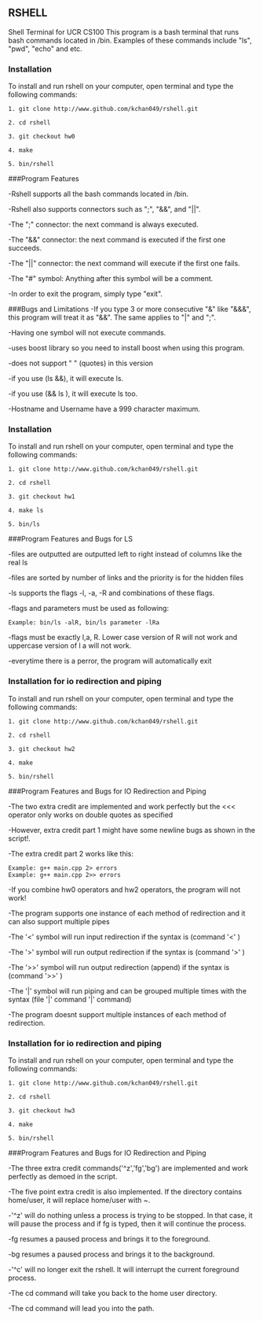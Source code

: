 
## RSHELL 
Shell Terminal for UCR CS100
This program is a bash terminal that runs bash commands located in /bin. Examples of these commands include "ls", "pwd", "echo" and etc. 
### Installation
To install and run rshell on your computer, open terminal and type the following commands:

```
1. git clone http://www.github.com/kchan049/rshell.git

2. cd rshell

3. git checkout hw0

4. make

5. bin/rshell
```

###Program Features

-Rshell supports all the bash commands located in /bin.

-Rshell also supports connectors such as ";", "&&", and "||".

-The ";" connector: the next command is always executed.

-The "&&" connector: the next command is executed if the first one succeeds.

-The "||" connector: the next command will execute if the first one fails.

-The "#" symbol: Anything after this symbol will be a comment.

-In order to exit the program, simply type "exit".

###Bugs and Limitations
-If you type 3 or more consecutive "&" like "&&&", this program will treat it as "&&". The same applies to "|" and ";". 

-Having one symbol will not execute commands.

-uses boost library so you need to install boost when using this program.

-does not support " " (quotes) in this version

-if you use (ls &&), it will execute ls.

-if you use (&& ls ), it will execute ls too.

-Hostname and Username have a 999 character maximum.
 
### Installation
To install and run rshell on your computer, open terminal and type the following commands:

```
1. git clone http://www.github.com/kchan049/rshell.git

2. cd rshell

3. git checkout hw1

4. make ls

5. bin/ls
```
###Program Features and Bugs for LS

-files are outputted are outputted left to right instead of columns like the real ls

-files are sorted by number of links and the priority is for the hidden files

-ls supports the flags -l, -a, -R and combinations of these flags. 

-flags and parameters must be used as following:

``` 
Example: bin/ls -alR, bin/ls parameter -lRa
```

-flags must be exactly l,a, R. Lower case version of R will not work and uppercase version of l a will not work.

-everytime there is a perror, the program will automatically exit
 
### Installation for io redirection and piping
To install and run rshell on your computer, open terminal and type the following commands:

```
1. git clone http://www.github.com/kchan049/rshell.git

2. cd rshell

3. git checkout hw2

4. make 

5. bin/rshell
```
###Program Features and Bugs for IO Redirection and Piping

-The two extra credit are implemented and work perfectly but the <<< operator only works on double quotes as specified

-However, extra credit part 1 might have some newline bugs as shown in the script!.

-The extra credit part 2 works like this:

```
Example: g++ main.cpp 2> errors
Example: g++ main.cpp 2>> errors
```

-If you combine hw0 operators and hw2 operators, the program will not work!

-The program supports one instance of each method of redirection and it can also support multiple pipes

-The '<' symbol will run input redirection if the syntax is (command '<' <file>)

-The '>' symbol will run output redirection if the syntax is (command '>' <file>)

-The '>>' symbol will run output redirection (append) if the syntax is (command '>>' <file>)

-The '|' symbol will run piping and can be grouped multiple times with the syntax (file '|' command '|' command)

-The program doesnt support multiple instances of each method of redirection.

### Installation for io redirection and piping
To install and run rshell on your computer, open terminal and type the following commands:

```
1. git clone http://www.github.com/kchan049/rshell.git

2. cd rshell

3. git checkout hw3

4. make 

5. bin/rshell
```
###Program Features and Bugs for IO Redirection and Piping

-The three extra credit commands('^z','fg','bg') are implemented and work perfectly as demoed in the script.

-The five point extra credit is also implemented. If the directory contains home/user, it will replace home/user with ~.

-'^z' will do nothing unless a process is trying to be stopped. In that case, it will pause the process and if fg is typed, then it will continue the process. 

-fg resumes a paused process and brings it to the foreground.

-bg resumes a paused process and brings it to the background.

-'^c' will no longer exit the rshell. It will interrupt the current foreground process.

-The cd command will take you back to the home user directory.

-The cd <path> command will lead you into the path.







